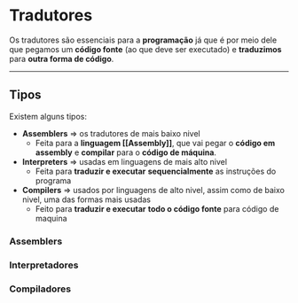 # Tradutores

Os tradutores são essenciais para a **programação** já que é por meio dele que pegamos um **código fonte** (ao que deve ser executado) e **traduzimos** para **outra forma de código**.

---
## Tipos
Existem alguns tipos:

- **Assemblers** =>  os tradutores de mais baixo nivel
	- Feita para a **linguagem [[Assembly]]**, que vai pegar o **código em assembly** e **compilar** para o **código de máquina**.
- **Interpreters** => usadas em linguagens de mais alto nivel
	- Feita para **traduzir e executar** **sequencialmente** as instruções do programa
- **Compilers**   => usados por linguagens de alto nivel, assim como de baixo nivel, uma das formas mais usadas
	- Feito para **traduzir e executar** **todo o código fonte** para código de maquina

### Assemblers


### Interpretadores


### Compiladores